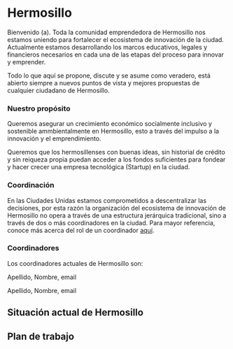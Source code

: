 # Hermosillo
Bienvenido (a). Toda la comunidad emprendedora de Hermosillo nos estamos uniendo para fortalecer el ecosistema de innovación de la ciudad. Actualmente estamos desarrollando los marcos educativos, legales y financieros necesarios en cada una de las etapas del proceso para innovar y emprender.

Todo lo que aquí se propone, discute y se asume como veradero, está abierto siempre a nuevos puntos de vista y mejores propuestas de cualquier ciudadano de Hermosillo. 

### Nuestro propósito
Queremos asegurar un crecimiento económico socialmente inclusivo y sostenible ammbientalmente en Hermosillo, esto a través del impulso a la innovación y el emprendimiento.

Queremos que los hermosillenses con buenas ideas, sin historial de crédito y sin reiqueza propia puedan acceder a los fondos suficientes para fondear y hacer crecer una empresa tecnológica (Startup) en la ciudad.

### Coordinación
En las Ciudades Unidas estamos comprometidos a descentralizar las decisiones, por esta razón la organización del ecosistema de innovación de Hermosillo no opera a través de una estructura jerárquica tradicional, sino a través de dos o más coordinadores en la ciudad. Para mayor referencia, conoce más acerca del rol de un coordinador [aquí](https://github.com/CiudadesUnidas/coordinacion/blob/master/README.md).

### Coordinadores
Los coordinadores actuales de Hermosillo son:

Apellido, Nombre, email

Apellido, Nombre, email

## Situación actual de Hermosillo



## Plan de trabajo
